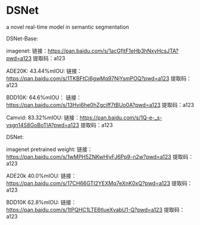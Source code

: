 # DSNet
a novel real-time model in semantic segmentation

DSNet-Base:
  
  imagenet: 链接：https://pan.baidu.com/s/1acGfjtF1eHb3hNxyHcsJTA?pwd=a123 
  提取码：a123
  
  ADE20K: 43.44%mIOU: 链接：https://pan.baidu.com/s/1TKBFtCj6gwMq97NjYsmPOQ?pwd=a123 
  提取码：a123
  
  BDD10K: 64.6%mIOU： 链接：https://pan.baidu.com/s/13Hvi6he0hZgciff7tBUo0A?pwd=a123 
  提取码：a123
  
  Camvid: 83.32%mIOU: 链接：https://pan.baidu.com/s/1Q-e-_s-vsgn14S8GoBoTlA?pwd=a123 
  提取码：a123

DSNet:

  imagenet pretrained weight: 链接：https://pan.baidu.com/s/1wMPH5ZNKwHIyFJ6Pp9-n2w?pwd=a123 
  提取码：a123
  
  ADE20k 40.0%mIOU: 链接：https://pan.baidu.com/s/17CH66GTI2YEXMq7eXnK0xQ?pwd=a123 
  提取码：a123
  
  BDD10K 62.8%mIOU: 链接：https://pan.baidu.com/s/1tPQHC1LTE6tlueXvabU1-Q?pwd=a123 
  提取码：a123


